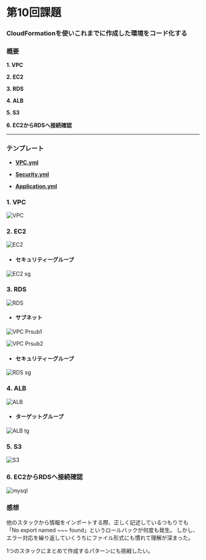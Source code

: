 # 第10回課題

### **CloudFormation**を使いこれまでに作成した環境をコード化する

### 概要

**1. VPC**

**2. EC2**

**3. RDS**

**4. ALB**

**5. S3**

**6. EC2からRDSへ接続確認**

* * *

### テンプレート

-  [**VPC.yml**](CloudFormation/VPC.yml)

-  [**Security.yml**](CloudFormation/Security.yml)

-  [**Application.yml**](CloudFormation/Application.yml)

 
### **1. VPC**

 ![VPC](images_10/VPC.png)

### **2. EC2**

 ![EC2](images_10/EC2_1.png)

- #### セキュリティーグループ

![EC2 sg](images_10/EC2Sec.png)


### **3. RDS**
    
 ![RDS](images_10/RDS.png)

- #### サブネット

 ![VPC Prsub1](images_10/Prsubnet1.png)

 ![VPC Prsub2](images_10/Prsubnet2.png)

- #### セキュリティーグループ

 ![RDS sg](images_10/RDSSec.png)


### **4. ALB**

 ![ALB](images_10/ALB.png)

- #### ターゲットグループ

 ![ALB tg](images_10/ALBTG.png)


### **5. S3**

 ![S3](images_10/S3.png)


### **6. EC2からRDSへ接続確認**

 ![mysql](images_10/Mysql.png)  


### **感想**
他のスタックから情報をインポートする際、正しく記述しているつもりでも「No export named ~~~ found」というロールバックが何度も発生。
しかし、エラー対応を繰り返していくうちにファイル形式にも慣れて理解が深まった。

1つのスタックにまとめて作成するパターンにも挑戦したい。